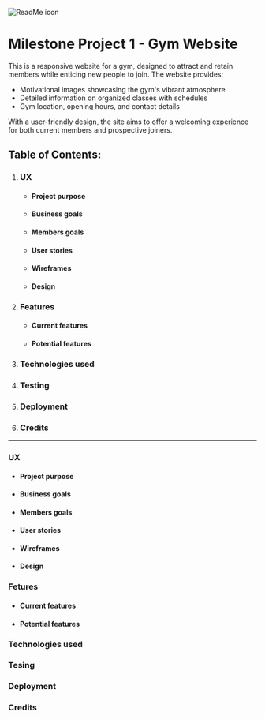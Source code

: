 ![ReadMe icon](https://i.ibb.co/KxhCYHQq/output-1.png)

Milestone Project 1 - Gym Website
===

This is a responsive website for a gym, designed to attract and retain members while enticing new people to join. The website provides:
* Motivational images showcasing the gym's vibrant atmosphere
* Detailed information on organized classes with schedules
* Gym location, opening hours, and contact details

With a user-friendly design, the site aims to offer a welcoming experience for both current members and prospective joiners.

## Table of Contents:
1. ### **UX**
    * #### **Project purpose**
    * #### **Business goals**
    * #### **Members goals**
    * #### **User stories**
    * #### **Wireframes**
    * #### **Design**

2. ### **Features**
   * #### **Current features**
   * #### **Potential features**

3. ### **Technologies used**

4. ### **Testing**

5. ### **Deployment**

6. ### **Credits**

___

### UX
* #### Project purpose
* #### Business goals
* #### Members goals
* #### User stories
* #### Wireframes
* #### Design

### Fetures
  * #### Current features
  * #### Potential features

### Technologies used

### Tesing

### Deployment

### Credits
